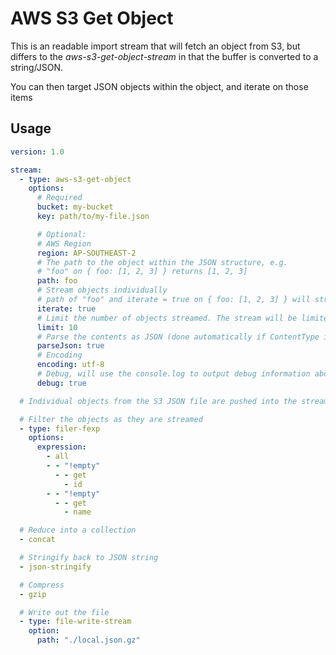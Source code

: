 # AWS S3 Get Object

This is an readable import stream that will fetch an object from S3, but differs to the _aws-s3-get-object-stream_ in that the buffer is converted to a string/JSON.

You can then target JSON objects within the object, and iterate on those items

## Usage

```yaml
version: 1.0

stream:
  - type: aws-s3-get-object
    options:
      # Required
      bucket: my-bucket
      key: path/to/my-file.json

      # Optional:
      # AWS Region
      region: AP-SOUTHEAST-2
      # The path to the object within the JSON structure, e.g.
      # "foo" on { foo: [1, 2, 3] } returns [1, 2, 3]
      path: foo
      # Stream objects individually
      # path of "foo" and iterate = true on { foo: [1, 2, 3] } will stream 1, 2, 3 as seprate objects
      iterate: true
      # Limit the number of objects streamed. The stream will be limited
      limit: 10
      # Parse the contents as JSON (done automatically if ContentType is application/json)
      parseJson: true
      # Encoding
      encoding: utf-8
      # Debug, will use the console.log to output debug information about the stream
      debug: true

  # Individual objects from the S3 JSON file are pushed into the stream

  # Filter the objects as they are streamed
  - type: filer-fexp
    options:
      expression:
        - all
        - - "!empty"
          - - get
            - id
        - - "!empty"
          - - get
            - name

  # Reduce into a collection
  - concat

  # Stringify back to JSON string
  - json-stringify

  # Compress
  - gzip

  # Write out the file
  - type: file-write-stream
    option:
      path: "./local.json.gz"
```
